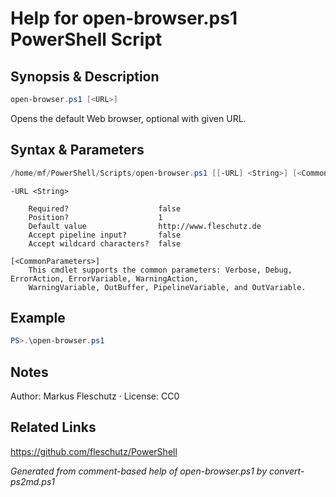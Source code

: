 # Help for open-browser.ps1 PowerShell Script

## Synopsis & Description
```powershell
open-browser.ps1 [<URL>]
```

Opens the default Web browser, optional with given URL.

## Syntax & Parameters
```powershell
/home/mf/PowerShell/Scripts/open-browser.ps1 [[-URL] <String>] [<CommonParameters>]
```

```
-URL <String>
    
    Required?                    false
    Position?                    1
    Default value                http://www.fleschutz.de
    Accept pipeline input?       false
    Accept wildcard characters?  false
```

```
[<CommonParameters>]
    This cmdlet supports the common parameters: Verbose, Debug, ErrorAction, ErrorVariable, WarningAction, 
    WarningVariable, OutBuffer, PipelineVariable, and OutVariable.
```

## Example
```powershell
PS>.\open-browser.ps1
```


## Notes
Author: Markus Fleschutz · License: CC0

## Related Links
https://github.com/fleschutz/PowerShell

*Generated from comment-based help of open-browser.ps1 by convert-ps2md.ps1*
